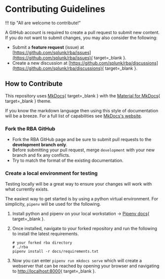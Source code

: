 # Contributing Guidelines

!!! tip "All are welcome to contribute!"

A GitHub account is required to create a pull request to submit new content. If you do not want to submit changes, you may also consider the following:

- Submit a **feature request** (issue) at [https://github.com/splunk/rba/issues](https://github.com/splunk/rba/issues){ target=_blank }.
- Create a new discussion at [https://github.com/splunk/rba/discussions](https://github.com/splunk/rba/discussions){ target=_blank }.

## How to Contribute

This repository uses [MkDocs](https://www.mkdocs.org/){ target=_blank } with the [Material for MkDocs](https://squidfunk.github.io/mkdocs-material/){ target=_blank } theme.

If you know the markdown language then using this style of documentation will be a breeze. For a full list of capabilities see [MkDocs's website](https://squidfunk.github.io/mkdocs-material/reference/).

### Fork the RBA GitHub

- Fork the RBA GitHub page and be sure to submit pull requests to the **development branch only**.
- Before submitting your pull request, merge `development` with your new branch and fix any conflicts.
- Try to match the format of the existing documentation. 

### Create a local environment for testing

Testing locally will be a great way to ensure your changes will work with what currently exists. 

The easiest way to get started is by using a python virtual environment. For simplicity, `pipenv` will be used for the following.

1. Install python and pipenv on your local workstation -> [Pipenv docs](https://pypi.org/project/pipenv/#installation){ target=_blank }.
1. Once installed, navigate to your forked repository and run the following to install the latest requirements.

    ```shell
    # your forked rba directory
    # ./rba
    pipenv install -r docs/requirements.txt
    ```

1. Now you can enter `pipenv run mkdocs serve` which will create a webserver that can be reached by opening your browser and navigating to [http://localhost:8000](http://localhost:8000){ target=_blank }.